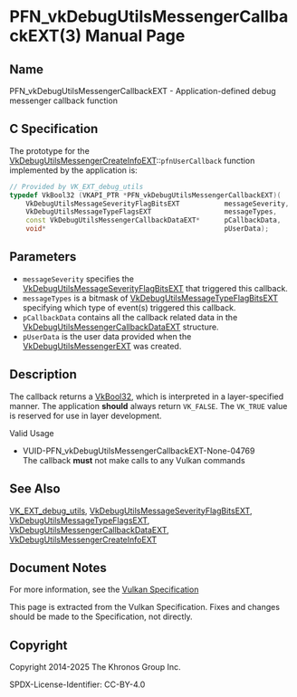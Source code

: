 # PFN\_vkDebugUtilsMessengerCallbackEXT(3) Manual Page

## Name

PFN\_vkDebugUtilsMessengerCallbackEXT - Application-defined debug messenger callback function



## [](#_c_specification)C Specification

The prototype for the [VkDebugUtilsMessengerCreateInfoEXT](https://registry.khronos.org/vulkan/specs/latest/man/html/VkDebugUtilsMessengerCreateInfoEXT.html)::`pfnUserCallback` function implemented by the application is:

```c++
// Provided by VK_EXT_debug_utils
typedef VkBool32 (VKAPI_PTR *PFN_vkDebugUtilsMessengerCallbackEXT)(
    VkDebugUtilsMessageSeverityFlagBitsEXT           messageSeverity,
    VkDebugUtilsMessageTypeFlagsEXT                  messageTypes,
    const VkDebugUtilsMessengerCallbackDataEXT*      pCallbackData,
    void*                                            pUserData);
```

## [](#_parameters)Parameters

- `messageSeverity` specifies the [VkDebugUtilsMessageSeverityFlagBitsEXT](https://registry.khronos.org/vulkan/specs/latest/man/html/VkDebugUtilsMessageSeverityFlagBitsEXT.html) that triggered this callback.
- `messageTypes` is a bitmask of [VkDebugUtilsMessageTypeFlagBitsEXT](https://registry.khronos.org/vulkan/specs/latest/man/html/VkDebugUtilsMessageTypeFlagBitsEXT.html) specifying which type of event(s) triggered this callback.
- `pCallbackData` contains all the callback related data in the [VkDebugUtilsMessengerCallbackDataEXT](https://registry.khronos.org/vulkan/specs/latest/man/html/VkDebugUtilsMessengerCallbackDataEXT.html) structure.
- `pUserData` is the user data provided when the [VkDebugUtilsMessengerEXT](https://registry.khronos.org/vulkan/specs/latest/man/html/VkDebugUtilsMessengerEXT.html) was created.

## [](#_description)Description

The callback returns a [VkBool32](https://registry.khronos.org/vulkan/specs/latest/man/html/VkBool32.html), which is interpreted in a layer-specified manner. The application **should** always return `VK_FALSE`. The `VK_TRUE` value is reserved for use in layer development.

Valid Usage

- [](#VUID-PFN_vkDebugUtilsMessengerCallbackEXT-None-04769)VUID-PFN\_vkDebugUtilsMessengerCallbackEXT-None-04769  
  The callback **must** not make calls to any Vulkan commands

## [](#_see_also)See Also

[VK\_EXT\_debug\_utils](https://registry.khronos.org/vulkan/specs/latest/man/html/VK_EXT_debug_utils.html), [VkDebugUtilsMessageSeverityFlagBitsEXT](https://registry.khronos.org/vulkan/specs/latest/man/html/VkDebugUtilsMessageSeverityFlagBitsEXT.html), [VkDebugUtilsMessageTypeFlagsEXT](https://registry.khronos.org/vulkan/specs/latest/man/html/VkDebugUtilsMessageTypeFlagsEXT.html), [VkDebugUtilsMessengerCallbackDataEXT](https://registry.khronos.org/vulkan/specs/latest/man/html/VkDebugUtilsMessengerCallbackDataEXT.html), [VkDebugUtilsMessengerCreateInfoEXT](https://registry.khronos.org/vulkan/specs/latest/man/html/VkDebugUtilsMessengerCreateInfoEXT.html)

## [](#_document_notes)Document Notes

For more information, see the [Vulkan Specification](https://registry.khronos.org/vulkan/specs/latest/html/vkspec.html#PFN_vkDebugUtilsMessengerCallbackEXT)

This page is extracted from the Vulkan Specification. Fixes and changes should be made to the Specification, not directly.

## [](#_copyright)Copyright

Copyright 2014-2025 The Khronos Group Inc.

SPDX-License-Identifier: CC-BY-4.0